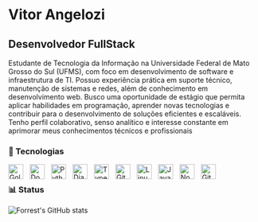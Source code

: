 # Vitor Angelozi 

## Desenvolvedor FullStack

Estudante de Tecnologia da Informação na Universidade Federal de Mato Grosso do Sul (UFMS), com foco em desenvolvimento de software e infraestrutura de TI. Possuo experiência prática em suporte técnico, manutenção de sistemas e redes, além de conhecimento em desenvolvimento web. Busco uma oportunidade de estágio que permita aplicar habilidades em programação, aprender novas tecnologias e contribuir para o desenvolvimento de soluções eficientes e escaláveis. Tenho perfil colaborativo, senso analítico e interesse constante em aprimorar meus conhecimentos técnicos e profissionais

### 🧰 Tecnologias

<img align="left" alt="Golang" width="30px" style="padding-right:10px;" src="https://go.dev/blog/go-brand/Go-Logo/SVG/Go-Logo_Aqua.svg" />
<img align="left" alt="Docker" width="30px" style="padding-right:10px;" src="https://www.svgrepo.com/show/303231/docker-logo.svg" />
<img align="left" alt="Python" width="30px" style="padding-right:10px;" src="https://cdn.jsdelivr.net/gh/devicons/devicon@latest/icons/python/python-original.svg" />
<img align="left" alt="Django" width="30px" style="padding-right:10px;" src="https://cdn.jsdelivr.net/gh/devicons/devicon@latest/icons/django/django-plain.svg" />
<img align="left" alt="TypeScript" width="30px" style="padding-right:10px;" src="https://cdn.jsdelivr.net/gh/devicons/devicon/icons/typescript/typescript-plain.svg" />
<img align="left" alt="Git" width="30px" style="padding-right:10px;" src="https://cdn.jsdelivr.net/gh/devicons/devicon/icons/git/git-original.svg" />
<img align="left" alt="Linux" width="30px" style="padding-right:10px;" src="https://cdn.jsdelivr.net/gh/devicons/devicon/icons/linux/linux-original.svg" />
<img align="left" alt="JavaScript" width="30px" style="padding-right:10px;" src="https://cdn.jsdelivr.net/gh/devicons/devicon/icons/javascript/javascript-plain.svg" />
<img align="left" alt="NodeJS" width="30px" style="padding-right:10px;" src="https://cdn.jsdelivr.net/gh/devicons/devicon/icons/nodejs/nodejs-original.svg" />
<img align="left" alt="GitHub" width="30px" style="padding-right:10px;" src="https://cdn.jsdelivr.net/gh/devicons/devicon/icons/github/github-original.svg" />
<br />

### 📊 Status

![Forrest's GitHub stats](https://github-readme-stats.vercel.app/api?username=vitorangelozi&show_icons=true&theme=gruvbox)

<!-- ![GitHub Streak](https://streak-stats.demolab.com?user=ForrestKnight&theme=gruvbox&border_radius=4.5) -->

#
